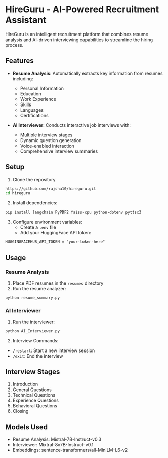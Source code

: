 # HireGuru - AI-Powered Recruitment Assistant

HireGuru is an intelligent recruitment platform that combines resume analysis and AI-driven interviewing capabilities to streamline the hiring process.

## Features

- **Resume Analysis**: Automatically extracts key information from resumes including:
  - Personal Information
  - Education
  - Work Experience
  - Skills
  - Languages
  - Certifications

- **AI Interviewer**: Conducts interactive job interviews with:
  - Multiple interview stages
  - Dynamic question generation
  - Voice-enabled interaction
  - Comprehensive interview summaries

## Setup

1. Clone the repository
```bash
https://github.com/rajsha10/hireguru.git
cd hireguru
```
2. Install dependencies:
```bash
pip install langchain PyPDF2 faiss-cpu python-dotenv pyttsx3
```

3. Configure environment variables:
   - Create a `.env` file
   - Add your HuggingFace API token:
```
HUGGINGFACEHUB_API_TOKEN = "your-token-here"
```

## Usage

### Resume Analysis
1. Place PDF resumes in the `resumes` directory
2. Run the resume analyzer:
```bash
python resume_summary.py
```

### AI Interviewer
1. Run the interviewer:
```bash
python AI_Interviewer.py
```

2. Interview Commands:
- `/restart`: Start a new interview session
- `/exit`: End the interview

## Interview Stages

1. Introduction
2. General Questions
3. Technical Questions
4. Experience Questions
5. Behavioral Questions
6. Closing

## Models Used

- Resume Analysis: Mistral-7B-Instruct-v0.3
- Interviewer: Mixtral-8x7B-Instruct-v0.1
- Embeddings: sentence-transformers/all-MiniLM-L6-v2
